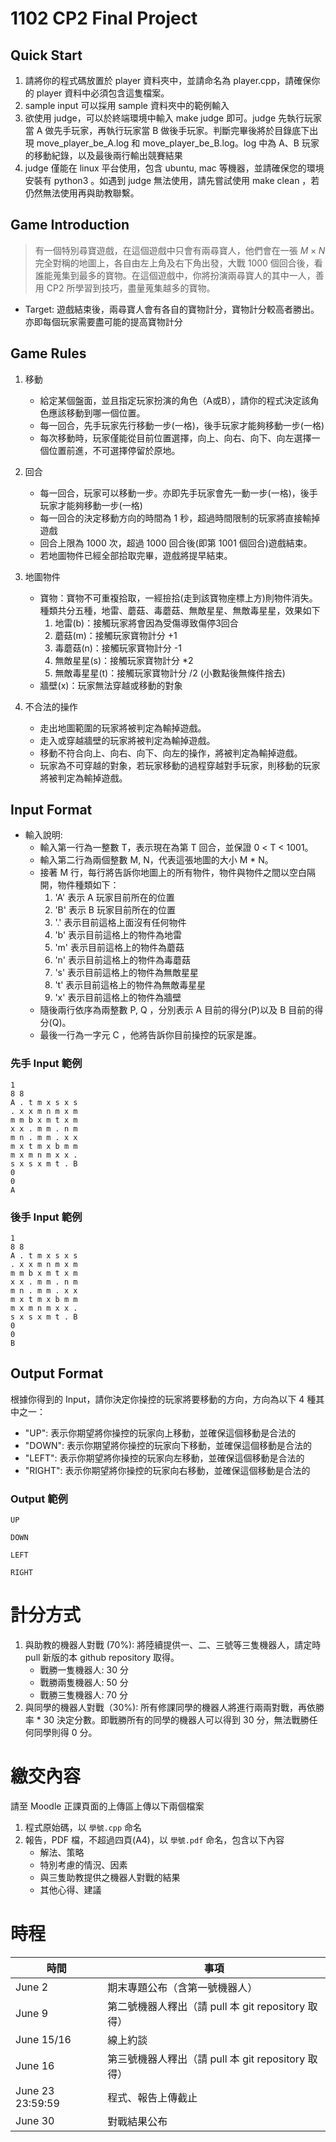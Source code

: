 # 1102 CP2 Final Project

## Quick Start
1. 請將你的程式碼放置於 player 資料夾中，並請命名為 player.cpp，請確保你的 player 資料中必須包含這隻檔案。
2. sample input 可以採用 sample 資料夾中的範例輸入
3. 欲使用 judge，可以於終端環境中輸入 make judge 即可。judge 先執行玩家當 A 做先手玩家，再執行玩家當 B 做後手玩家。判斷完畢後將於目錄底下出現 move_player_be_A.log 和 move_player_be_B.log。log 中為 A、B 玩家的移動紀錄，以及最後兩行輸出競賽結果
4. judge 僅能在 linux 平台使用，包含 ubuntu, mac 等機器，並請確保您的環境安裝有 python3 。如遇到 judge 無法使用，請先嘗試使用 make clean ，若仍然無法使用再與助教聯繫。

## Game Introduction
> 有一個特別尋寶遊戲，在這個遊戲中只會有兩尋寶人，他們會在一張 $M \times N$ 完全對稱的地圖上，各自由左上角及右下角出發，大戰 1000 個回合後，看誰能蒐集到最多的寶物。在這個遊戲中，你將扮演兩尋寶人的其中一人，善用 CP2 所學習到技巧，盡量蒐集越多的寶物。

- Target: 遊戲結束後，兩尋寶人會有各自的寶物計分，寶物計分較高者勝出。亦即每個玩家需要盡可能的提高寶物計分

## Game Rules
1. 移動
    - 給定某個盤面，並且指定玩家扮演的角色（A或B），請你的程式決定該角色應該移動到哪一個位置。
    - 每一回合，先手玩家先行移動一步(一格)，後手玩家才能夠移動一步(一格)
    - 每次移動時，玩家僅能從目前位置選擇，向上、向右、向下、向左選擇一個位置前進，不可選擇停留於原地。

2. 回合
    - 每一回合，玩家可以移動一步。亦即先手玩家會先一動一步(一格)，後手玩家才能夠移動一步(一格)
    - 每一回合的決定移動方向的時間為 1 秒，超過時間限制的玩家將直接輸掉遊戲
    - 回合上限為 1000 次，超過 1000 回合後(即第 1001 個回合)遊戲結束。
    - 若地圖物件已經全部拾取完畢，遊戲將提早結束。

3. 地圖物件
    - 寶物：寶物不可重複拾取，一經撿拾(走到該寶物座標上方)則物件消失。種類共分五種，地雷、蘑菇、毒蘑菇、無敵星星、無敵毒星星，效果如下
        1. 地雷(b)：接觸玩家將會因為受傷導致傷停3回合
        2. 蘑菇(m)：接觸玩家寶物計分 +1
        3. 毒蘑菇(n)：接觸玩家寶物計分 -1
        4. 無敵星星(s)：接觸玩家寶物計分 *2
        5. 無敵毒星星(t)：接觸玩家寶物計分 /2 (小數點後無條件捨去)
    - 牆壁(x)：玩家無法穿越或移動的對象

4. 不合法的操作
    - 走出地圖範圍的玩家將被判定為輸掉遊戲。
    - 走入或穿越牆壁的玩家將被判定為輸掉遊戲。
    - 移動不符合向上、向右、向下、向左的操作，將被判定為輸掉遊戲。
    - 玩家為不可穿越的對象，若玩家移動的過程穿越對手玩家，則移動的玩家將被判定為輸掉遊戲。

## Input Format
- 輸入說明: 
    - 輸入第一行為一整數 T，表示現在為第 T 回合，並保證 0 < T < 1001。
    - 輸入第二行為兩個整數 M, N，代表這張地圖的大小 M * N。
    - 接著 M 行，每行將告訴你地圖上的所有物件，物件與物件之間以空白隔開，物件種類如下：
        1. 'A' 表示 A 玩家目前所在的位置
        2. 'B' 表示 B 玩家目前所在的位置
        3. '.' 表示目前這格上面沒有任何物件
        4. 'b' 表示目前這格上的物件為地雷
        5. 'm' 表示目前這格上的物件為蘑菇
        6. 'n' 表示目前這格上的物件為毒蘑菇
        7. 's' 表示目前這格上的物件為無敵星星
        8. 't' 表示目前這格上的物件為無敵毒星星
        9. 'x' 表示目前這格上的物件為牆壁
    - 隨後兩行依序為兩整數 P, Q ，分別表示 A 目前的得分(P)以及 B 目前的得分(Q)。
    - 最後一行為一字元 C ，他將告訴你目前操控的玩家是誰。
### 先手 Input 範例
```
1
8 8
A . t m x s x s
. x x m n m x m
m m b x m t x m
x x . m m . n m
m n . m m . x x
m x t m x b m m
m x m n m x x .
s x s x m t . B
0
0
A
```
### 後手 Input 範例
```
1
8 8
A . t m x s x s
. x x m n m x m
m m b x m t x m
x x . m m . n m
m n . m m . x x
m x t m x b m m
m x m n m x x .
s x s x m t . B
0
0
B
```

## Output Format
根據你得到的 Input，請你決定你操控的玩家將要移動的方向，方向為以下 4 種其中之一：

- "UP": 表示你期望將你操控的玩家向上移動，並確保這個移動是合法的
- "DOWN": 表示你期望將你操控的玩家向下移動，並確保這個移動是合法的
- "LEFT": 表示你期望將你操控的玩家向左移動，並確保這個移動是合法的
- "RIGHT": 表示你期望將你操控的玩家向右移動，並確保這個移動是合法的

### Output 範例
```
UP
```
```
DOWN
```
```
LEFT
```
```
RIGHT
```


# 計分方式
1. 與助教的機器人對戰 (70%): 將陸續提供一、二、三號等三隻機器人，請定時 pull 新版的本 github repository 取得。
    - 戰勝一隻機器人: 30 分
    - 戰勝兩隻機器人: 50 分
    - 戰勝三隻機器人: 70 分
2. 與同學的機器人對戰（30%): 所有修課同學的機器人將進行兩兩對戰，再依勝率 * 30 決定分數。即戰勝所有的同學的機器人可以得到 30 分，無法戰勝任何同學則得 0 分。

# 繳交內容
請至 Moodle 正課頁面的上傳區上傳以下兩個檔案
1. 程式原始碼，以 `學號.cpp` 命名
2. 報告，PDF 檔，不超過四頁(A4)，以 `學號.pdf` 命名，包含以下內容
     - 解法、策略
     - 特別考慮的情況、因素
     - 與三隻助教提供之機器人對戰的結果
     - 其他心得、建議


# 時程
|時間 | 事項 |
|-----|-----|
|June 2|期末專題公布（含第一號機器人）|
|June 9|第二號機器人釋出（請 pull 本 git repository 取得）|
|June 15/16| 線上約談 |
|June 16|第三號機器人釋出（請 pull 本 git repository 取得）|
|June 23 23:59:59| 程式、報告上傳截止|
|June 30| 對戰結果公布 |

